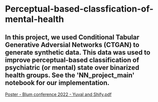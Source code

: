 # Perceptual-based-classfication-of-mental-health
## In this project, we used Conditional Tabular Generative Adversial Networks (CTGAN) to generate synthetic data. This data was used to improve perceptual-based classification of psychiatric (or mental) state over binarized health groups. See the 'NN_project_main' notebook for our implementation. 

[Poster - Blum conference 2022 - Yuval and Shify.pdf](https://github.com/YuvalSK/Perceptual-based-classfication-of-mental-health/files/8531676/Poster.-.Blum.conference.2022.-.Yuval.and.Shify.pdf)
